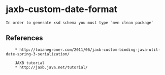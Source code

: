 jaxb-custom-date-format
=======================

	In order to generate xsd schema you must type `mvn clean package`

References
----------
		* http://loianegroner.com/2011/06/jaxb-custom-binding-java-util-date-spring-3-serialization/
		
		JAXB tutorial
		* http://jaxb.java.net/tutorial/
		
		
				
		
		
		